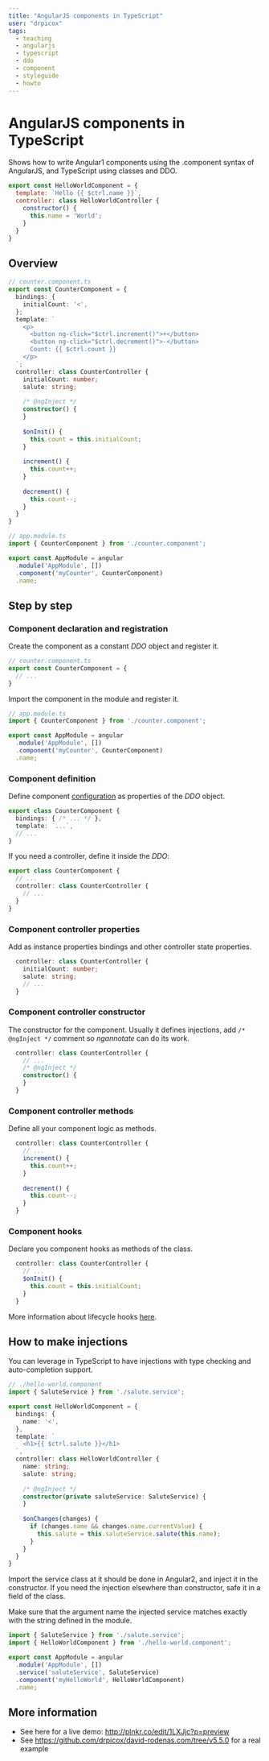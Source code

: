 ```yaml
---
title: "AngularJS components in TypeScript"
user: "drpicox"
tags:
  - teaching
  - angularjs
  - typescript
  - ddo
  - component
  - styleguide
  - howto
---
```


# AngularJS components in TypeScript

Shows how to write Angular1 components
using the .component syntax of AngularJS,
and TypeScript using classes and DDO.

```javascript
export const HelloWorldComponent = {
  template: `Hello {{ $ctrl.name }}`,
  controller: class HelloWorldController {
    constructor() {
      this.name = 'World';
    }
  }
}
```

## Overview

```typescript
// counter.component.ts
export const CounterComponent = {
  bindings: {
    initialCount: '<',
  };
  template: `
    <p>
      <button ng-click="$ctrl.increment()">+</button>
      <button ng-click="$ctrl.decrement()">-</button>
      Count: {{ $ctrl.count }}
    </p>
  `;
  controller: class CounterController {
    initialCount: number;  
    salute: string;
    
    /* @ngInject */
    constructor() {
    }
    
    $onInit() {
      this.count = this.initialCount;
    }
    
    increment() {
      this.count++;
    }
    
    decrement() {
      this.count--;
    }
  }
}
```

```typescript
// app.module.ts
import { CounterComponent } from './counter.component';

export const AppModule = angular
  .module('AppModule', [])
  .component('myCounter', CounterComponent)
  .name;
```

## Step by step

### Component declaration and registration

Create the component as a constant _DDO_ object and register it.

```typescript
// counter.component.ts
export const CounterComponent = {
  // ...
}
```

Import the component in the module and register it.

```typescript
// app.module.ts
import { CounterComponent } from './counter.component';

export const AppModule = angular
  .module('AppModule', [])
  .component('myCounter', CounterComponent)
  .name;
```

### Component definition

Define component 
[configuration](https://docs.angularjs.org/guide/component#comparison-between-directive-definition-and-component-definition)
as properties of the _DDO_ object.

```typescript
export class CounterComponent {
  bindings: { /* ... */ },
  template: `...`,
  // ...
}
```

If you need a controller, define it inside the _DDO_:

```typescript
export class CounterComponent {
  // ...
  controller: class CounterController {
    // ...
  }
}
```

### Component controller properties

Add as instance properties bindings and other controller state properties. 

```typescript
  controller: class CounterController {
    initialCount: number;  
    salute: string;
    // ...
  }
```

### Component controller constructor

The constructor for the component.
Usually it defines injections, add `/* @ngInject */` comment 
so _ngannotate_ can do its work. 

```typescript
  controller: class CounterController {
    // ...
    /* @ngInject */
    constructor() {
    }
  }
```

### Component controller methods

Define all your component logic as methods.

```typescript
  controller: class CounterController {
    // ...
    increment() {
      this.count++;
    }
    
    decrement() {
      this.count--;
    }
  }
```

### Component hooks

Declare you component hooks as methods of the class.

```typescript
  controller: class CounterController {
    // ...
    $onInit() {
      this.count = this.initialCount;
    }
  }
```

More information about lifecycle hooks [here](https://docs.angularjs.org/api/ng/service/$compile#life-cycle-hooks).

## How to make injections

You can leverage in TypeScript to have injections with type checking 
and auto-completion support.

```typescript
// ./hello-world.component
import { SaluteService } from './salute.service';

export const HelloWorldComponent = {
  bindings: {
    name: '<',
  },
  template: `
    <h1>{{ $ctrl.salute }}</h1>
  `,
  controller: class HelloWorldController {
    name: string;
    salute: string;
    
    /* @ngInject */
    constructor(private saluteService: SaluteService) {
    }
    
    $onChanges(changes) {
      if (changes.name && changes.name.currentValue) {
        this.salute = this.saluteService.salute(this.name);
      }
    }
  }
}
```

Import the service class at it should be done in Angular2,
and inject it in the constructor.
If you need the injection elsewhere than constructor, 
safe it in a field of the class.

Make sure that the argument name the injected
service matches exactly with the string defined in the module.

```typescript
import { SaluteService } from './salute.service';
import { HelloWorldComponent } from './hello-world.component';

export const AppModule = angular
  .module('AppModule', [])
  .service('saluteService', SaluteService)
  .component('myHelloWorld', HelloWorldComponent)
  .name;
```

## More information

- See here for a live demo: http://plnkr.co/edit/1LXJjc?p=preview
- See https://github.com/drpicox/david-rodenas.com/tree/v5.5.0 for a real example